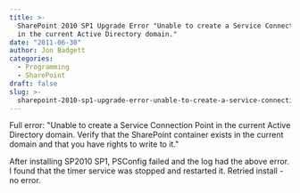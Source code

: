 ```yaml
---
title: >-
  SharePoint 2010 SP1 Upgrade Error "Unable to create a Service Connection Point
  in the current Active Directory domain."
date: "2011-06-30"
author: Jon Badgett
categories:
  - Programming
  - SharePoint
draft: false
slug: >-
  sharepoint-2010-sp1-upgrade-error-unable-to-create-a-service-connection-point-in-the-current-active-directory-domain
---
```


Full error: "Unable to create a Service Connection Point in the current Active
Directory domain. Verify that the SharePoint container exists in the current
domain and that you have rights to write to it."

After installing SP2010 SP1, PSConfig failed and the log had the above error. I
found that the timer service was stopped and restarted it. Retried install - no
error.
